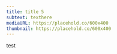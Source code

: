 ```yaml
---
title: title 5
subtext: texthere
mediaURL: https://placehold.co/600x400
thumbnail: https://placehold.co/600x400
---
```

test

